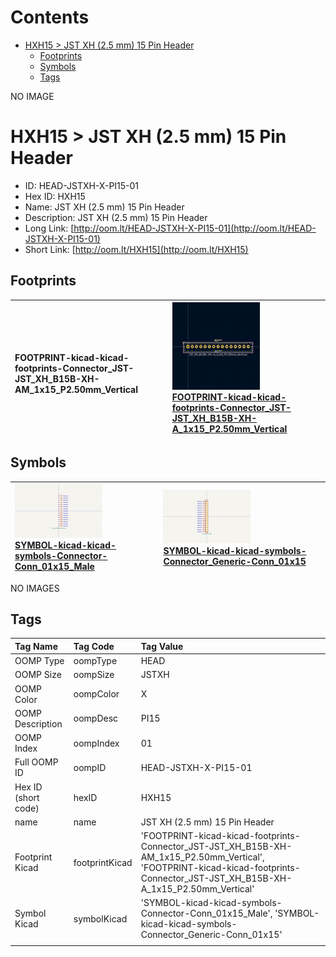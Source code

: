 



Contents
========

* [HXH15 > JST XH (2.5 mm) 15 Pin Header](#hxh15--jst-xh-25-mm-15-pin-header)
	* [Footprints](#footprints)
	* [Symbols](#symbols)
	* [Tags](#tags)
  
NO IMAGE  
# HXH15 > JST XH (2.5 mm) 15 Pin Header

- ID: HEAD-JSTXH-X-PI15-01
- Hex ID: HXH15
- Name: JST XH (2.5 mm) 15 Pin Header
- Description: JST XH (2.5 mm) 15 Pin Header
- Long Link: [http://oom.lt/HEAD-JSTXH-X-PI15-01](http://oom.lt/HEAD-JSTXH-X-PI15-01)
- Short Link: [http://oom.lt/HXH15](http://oom.lt/HXH15)

## Footprints
  

|![]()<br>FOOTPRINT-kicad-kicad-footprints-Connector_JST-JST_XH_B15B-XH-AM_1x15_P2.50mm_Vertical|[![](https://raw.githubusercontent.com/oomlout/oomlout_OOMP_eda_V2/main/FOOTPRINT/kicad/kicad-footprints/Connector_JST/JST_XH_B15B-XH-A_1x15_P2.50mm_Vertical/image_140.png)<br>FOOTPRINT-kicad-kicad-footprints-Connector_JST-JST_XH_B15B-XH-A_1x15_P2.50mm_Vertical](https://github.com/oomlout/oomlout_OOMP_eda_V2/tree/main/FOOTPRINT/kicad/kicad-footprints/Connector_JST/JST_XH_B15B-XH-A_1x15_P2.50mm_Vertical/)||
| :--- | :--- | :--- |

## Symbols
  

|[![](https://raw.githubusercontent.com/oomlout/oomlout_OOMP_eda_V2/main/SYMBOL/kicad/kicad-symbols/Connector/Conn_01x15_Male/image_140.png)<br>SYMBOL-kicad-kicad-symbols-Connector-Conn_01x15_Male](https://github.com/oomlout/oomlout_OOMP_eda_V2/tree/main/SYMBOL/kicad/kicad-symbols/Connector/Conn_01x15_Male/)|[![](https://raw.githubusercontent.com/oomlout/oomlout_OOMP_eda_V2/main/SYMBOL/kicad/kicad-symbols/Connector_Generic/Conn_01x15/image_140.png)<br>SYMBOL-kicad-kicad-symbols-Connector_Generic-Conn_01x15](https://github.com/oomlout/oomlout_OOMP_eda_V2/tree/main/SYMBOL/kicad/kicad-symbols/Connector_Generic/Conn_01x15/)||
| :--- | :--- | :--- |
  
NO IMAGES  
## Tags
  

|Tag Name|Tag Code|Tag Value|
| :--- | :--- | :--- |
|OOMP Type|oompType|HEAD|
|OOMP Size|oompSize|JSTXH|
|OOMP Color|oompColor|X|
|OOMP Description|oompDesc|PI15|
|OOMP Index|oompIndex|01|
|Full OOMP ID|oompID|HEAD-JSTXH-X-PI15-01|
|Hex ID (short code)|hexID|HXH15|
|name|name|JST XH (2.5 mm) 15 Pin Header|
|Footprint Kicad|footprintKicad|'FOOTPRINT-kicad-kicad-footprints-Connector_JST-JST_XH_B15B-XH-AM_1x15_P2.50mm_Vertical', 'FOOTPRINT-kicad-kicad-footprints-Connector_JST-JST_XH_B15B-XH-A_1x15_P2.50mm_Vertical'|
|Symbol Kicad|symbolKicad|'SYMBOL-kicad-kicad-symbols-Connector-Conn_01x15_Male', 'SYMBOL-kicad-kicad-symbols-Connector_Generic-Conn_01x15'|
||||
